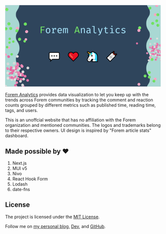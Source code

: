 ![Forem Analytics](/public/social-image.png)

[Forem Analytics](https://foremanalytics.sdeproject.com/) provides data visualization to let you keep up with the trends across Forem communities by tracking the comment and reaction counts grouped by different metrics such as published time, reading time, tags, and users.

This is an unoffcial website that has no affiliation with the Forem organization and mentioned communities. The logos and trademarks belong to their respective owners. UI design is inspired by "Forem article stats" dashboard.

## Made possible by ❤️

1. Next.js
2. MUI v5
3. Nivo
4. React Hook Form
5. Lodash
6. date-fns

## License

The project is licensed under the [MIT License](LICENSE).

Follow me on [my personal blog](https://hungvu.tech/), [Dev](https://dev.to/hunghvu), and [GitHub](https://github.com/hunghvu).
